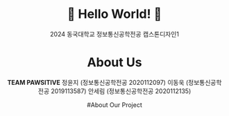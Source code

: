 <div align=center>

# 👋 Hello World! 👋
2024 동국대학교 정보통신공학전공 캡스톤디자인1

# About Us
**TEAM PAWSITIVE**
정윤지 (정보통신공학전공 2020112097)
이동욱 (정보통신공학전공 2019113587)
안세림 (정보통신공학전공 2020112135)

#About Our Project
